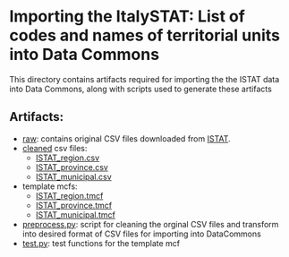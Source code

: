 # Importing the ItalySTAT: List of codes and names of territorial units into Data Commons

This directory contains artifacts required for importing the the ISTAT data into Data Commons, along with scripts used to generate these artifacts

## Artifacts:
* [raw](./raw): contains original CSV files downloaded from [ISTAT](https://www.istat.it/it/archivio/6789).
* [cleaned](./clean) csv files: 
    * [ISTAT_region.csv](./clean/ISTAT_region.csv)
    * [ISTAT_province.csv](./clean/ISTAT_province.csv)
    * [ISTAT_municipal.csv](./clean/ISTAT_municipal.csv)
* template mcfs:
    * [ISTAT_region.tmcf](./ISTAT_region.tmcf)
    * [ISTAT_province.tmcf](./ISTAT_province.tmcf)
    * [ISTAT_municipal.tmcf](./ISTAT_municipal.tmcf)
* [preprocess.py](./preprocess.py): script for cleaning the orginal CSV files and transform into desired format of CSV files for importing into DataCommons
* [test.py](./test.py): test functions for the template mcf

[1]: ./Elenco-codici-statistici-e-denominazioni-al-01_01_2020_it.csv
[2]: ./Elenco-codici-statistici-e-denominazioni-al-01_01_2020_en.csv


